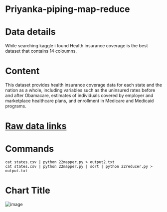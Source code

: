 # Priyanka-piping-map-reduce
# Data details
While searching kaggle i found Health insurance coverage is the best dataset that contains 14 coloumns.
# Content
This dataset provides health insurance coverage data for each state and the nation as a whole, including variables such as the uninsured rates before and after Obamacare, estimates of individuals covered by employer and marketplace healthcare plans, and enrollment in Medicare and Medicaid programs.
# [Raw data links](https://www.kaggle.com/hhs/health-insurance)
# Commands   
``cat states.csv | python 22mapper.py > output2.txt``   
``cat states.csv | python 22mapper.py | sort | python 22reducer.py > output.txt``
# Chart Title
![image](https://user-images.githubusercontent.com/77811257/152592552-f47f05cb-70c8-450b-9a1c-19404cbf6678.png)

